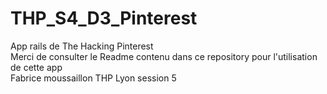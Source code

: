 # THP_S4_D3_Pinterest
App rails de The Hacking Pinterest <br/>
Merci de consulter le Readme contenu dans ce repository pour l'utilisation de cette app <br/>
Fabrice moussaillon THP Lyon session 5
